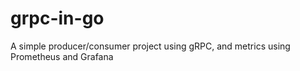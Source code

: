 # grpc-in-go
A simple producer/consumer project using gRPC, and metrics using Prometheus and Grafana

